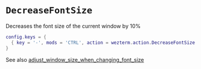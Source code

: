 # `DecreaseFontSize`

Decreases the font size of the current window by 10%

```lua
config.keys = {
  { key = '-', mods = 'CTRL', action = wezterm.action.DecreaseFontSize },
}
```

See also [adjust_window_size_when_changing_font_size](../config/adjust_window_size_when_changing_font_size.md)
